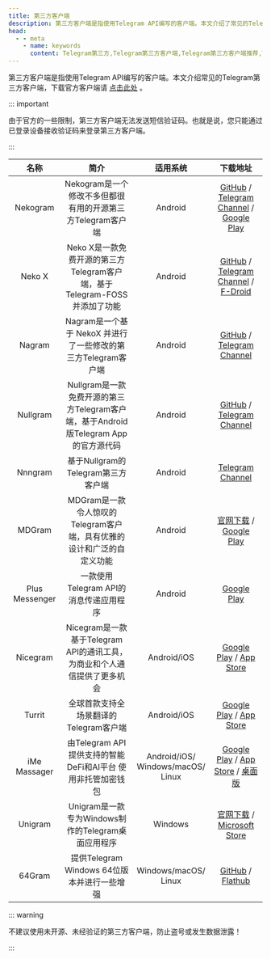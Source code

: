 ```yaml
---
title: 第三方客户端
description: 第三方客户端是指使用Telegram API编写的客户端。本文介绍了常见的Telegram第三方客户端，如Nekogram、Neko X、Nagram、MDGram、Nicegram、iMe Massager、Unigram、64Gram等。
head:
  - - meta
    - name: keywords
      content: Telegram第三方,Telegram第三方客户端,Telegram第三方客户端推荐,Telegram第三方客户端汇总,Telegram第三方客户端对比,TG第三方,TG第三方客户端,TG第三方客户端推荐,TG第三方客户端汇总,TG第三方客户端对比,电报第三方,电报第三方客户端,电报第三方客户端推荐,电报第三方客户端汇总,电报第三方客户端对比
---
```


第三方客户端是指使用Telegram API编写的客户端。本文介绍常见的Telegram第三方客户端，下载官方客户端请 [点击此处](https://telegram.org/apps) 。

::: important

由于官方的一些限制，第三方客户端无法发送短信验证码。也就是说，您只能通过已登录设备接收验证码来登录第三方客户端。

:::

|     名称     |                             简介                             |      适用系统       |                           下载地址                           |
| :----------: | :----------------------------------------------------------: | :-----------------: | :----------------------------------------------------------: |
|   Nekogram   |  Nekogram是一个修改不多但都很有用的开源第三方Telegram客户端  |       Android       | [GitHub](https://github.com/Nekogram/Nekogram/releases) / [Telegram Channel](https://t.me/NekogramAPKs) / [Google Play](https://play.google.com/store/apps/details?id=tw.nekomimi.nekogram) |
|    Neko X    | Neko X是一款免费开源的第三方Telegram客户端，基于Telegram-FOSS并添加了功能 |       Android       | [GitHub](https://github.com/NekoX-Dev/NekoX/releases) / [Telegram Channel](https://t.me/NekoXAPKs) / [F-Droid](https://f-droid.org/packages/nekox.messenger/) |
|    Nagram    | Nagram是一个基于 NekoX 并进行了一些修改的第三方Telegram客户端 [<Badge text="详情" vertical="middle" />](./nagram.html) |       Android       | [GitHub](https://github.com/NextAlone/Nagram/releases) / [Telegram Channel](https://t.me/nagram_channel) |
|   Nullgram   | Nullgram是一款免费开源的第三方Telegram客户端，基于Android版Telegram App的官方源代码 |       Android       | [GitHub](https://github.com/qwq233/Nullgram/releases/) / [Telegram Channel](https://t.me/NullgramClient) |
|   Nnngram    | 基于Nullgram的Telegram第三方客户端 |       Android       | [Telegram Channel](https://t.me/Nnngram) |
|    MDGram    | MDGram是一款令人惊叹的Telegram客户端，具有优雅的设计和广泛的自定义功能 |       Android       | [官网下载](https://mdgram.org/mdgram-download/) / [Google Play](https://play.google.com/store/apps/details?id=org.telegram.mdgram) |
| Plus Messenger | 一款使用Telegram API的消息传递应用程序 |       Android       | [Google Play](https://play.google.com/store/apps/details?id=org.telegram.plus)|
|   Nicegram   | Nicegram是一款基于Telegram API的通讯工具，为商业和个人通信提供了更多机会 |     Android/iOS     | [Google Play](https://play.google.com/store/apps/details?id=app.nicegram) / [App Store](https://apps.apple.com/us/app/nicegram-ai-chat-for-telegram/id1608870673) |
| Turrit | 全球首款支持全场景翻译的Telegram客户端 [<Badge text="详情" vertical="middle" />](./turrit.html) | Android/iOS | [Google Play](https://play.google.com/store/apps/details?id=org.telegram.group) / [App Store](https://apps.apple.com/us/app/turrit-messenger-for-telegram/id6471781238) |
| iMe Massager | 由Telegram API提供支持的智能DeFi和AI平台 使用非托管加密钱包 |     Android/iOS/<br/>Windows/macOS/<br/>Linux     | [Google Play](https://play.google.com/store/apps/details?id=com.iMe.android) / [App Store](https://apps.apple.com/us/app/ime-messenger-crypto-wallet/id1450480822) / [桌面版](https://imem.app/desktop) |
|   Unigram    |      Unigram是一款专为Windows制作的Telegram桌面应用程序      |       Windows       | [官网下载](https://unigramdev.github.io/) / [Microsoft Store](https://apps.microsoft.com/detail/9N97ZCKPD60Q) |
|    64Gram    |         提供Telegram Windows 64位版本并进行一些增强          | Windows/macOS/<br/>Linux | [GitHub](https://github.com/TDesktop-x64/tdesktop/releases) / [Flathub](https://flathub.org/apps/io.github.tdesktop_x64.TDesktop) |

::: warning

不建议使用未开源、未经验证的第三方客户端，防止盗号或发生数据泄露！

:::

